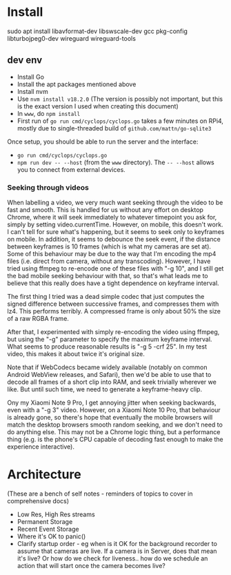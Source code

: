 # Install

sudo apt install libavformat-dev libswscale-dev gcc pkg-config libturbojpeg0-dev wireguard wireguard-tools

## dev env
* Install Go
* Install the apt packages mentioned above
* Install nvm
* Use `nvm install v18.2.0` (The version is possibly not important, but this is the exact version I used when creating this document)
* In `www`, do `npm install`
* First run of `go run cmd/cyclops/cyclops.go` takes a few minutes on RPi4, mostly due to single-threaded build of `github.com/mattn/go-sqlite3`

Once setup, you should be able to run the server and the interface:
* `go run cmd/cyclops/cyclops.go`
* `npm run dev -- --host` (from the `www` directory). The `-- --host` allows you to connect from external devices.

### Seeking through videos
When labelling a video, we very much want seeking through the video to be fast and smooth. This is handled for us
without any effort on desktop Chrome, where it will seek immediately to whatever timepoint you ask for, simply by
setting video.currentTime. However, on mobile, this doesn't work. I can't tell for sure what's happening, but it
seems to seek only to keyframes on mobile. In addition, it seems to debounce the seek event, if the distance between
keyframes is 10 frames (which is what my cameras are set at). Some of this behaviour may be due to the way that 
I'm encoding the mp4 files (i.e. direct from camera, without any transcoding). However, I have tried using ffmpeg
to re-encode one of these files with "-g 10", and I still get the bad mobile seeking behaviour with that, so that's
what leads me to believe that this really does have a tight dependence on keyframe interval.

The first thing I tried was a dead simple codec that just computes the signed difference between successive frames,
and compresses them with lz4. This performs terribly. A compressed frame is only about 50% the size of a raw RGBA
frame. 

After that, I experimented with simply re-encoding the video using ffmpeg, but using the "-g" parameter to specify
the maximum keyframe interval. What seems to produce reasonable results is "-g 5 -crf 25". In my test video, this
makes it about twice it's original size.

Note that if WebCodecs became widely available (notably on common Android WebView releases, and Safari), then
we'd be able to use that to decode all frames of a short clip into RAM, and seek trivially wherever we like.
But until such time, we need to generate a keyframe-heavy clip.

Ony my Xiaomi Note 9 Pro, I get annoying jitter when seeking backwards, even with a "-g 3" video. However, on
a Xiaomi Note 10 Pro, that behaviour is already gone, so there's hope that eventually the mobile browsers will
match the desktop browsers smooth random seeking, and we don't need to do anything else. This may not be a Chrome
logic thing, but a performance thing (e.g. is the phone's CPU capable of decoding fast enough to make the experience
interactive).

# Architecture

(These are a bench of self notes - reminders of topics to cover in comprehensive docs)

* Low Res, High Res streams
* Permanent Storage
* Recent Event Storage
* Where it's OK to panic()
* Clarify startup order - eg when is it OK for the background recorder to assume that cameras are live.
  If a camera is in Server, does that mean it's live? Or how do we check for liveness.. how do we schedule
  an action that will start once the camera becomes live?